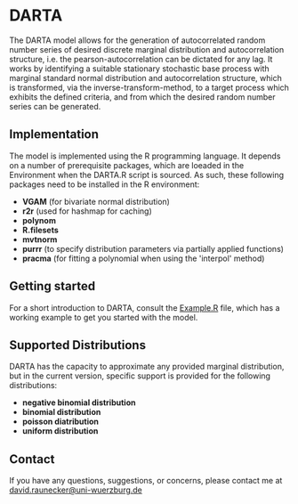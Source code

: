 # DARTA

The DARTA model allows for the generation of autocorrelated random number series of desired discrete marginal distribution and autocorrelation structure, i.e. the pearson-autocorrelation can be dictated for any lag. 
It works by identifying a suitable stationary stochastic base process with marginal standard normal distribution and autocorrelation structure, which is transformed, via the inverse-transform-method, to a target process which exhibits the defined criteria, and from which the desired random number series can be generated.

## Implementation

The model is implemented using the R programming language. It depends on a number of prerequisite packages, which are loeaded in the Environment when the DARTA.R script is sourced.
As such, these following packages need to be installed in the R environment:
- **VGAM** (for bivariate normal distribution)
- **r2r** (used for hashmap for caching)
- **polynom**
- **R.filesets**
- **mvtnorm**
- **purrr** (to specify distribution parameters via partially applied functions)
- **pracma** (for fitting a polynomial when using the 'interpol' method)

## Getting started
For a short introduction to DARTA, consult the [Example.R](Example.R) file, which has a working example to get you started with the model.

## Supported Distributions
DARTA has the capacity to approximate any provided marginal distribution, but in the current version, specific support is provided for the following distributions:
- **negative binomial distribution**
- **binomial distribution**
- **poisson diatribution**
- **uniform distribution**

## Contact
If you have any questions, suggestions, or concerns, please contact me at david.raunecker@uni-wuerzburg.de
